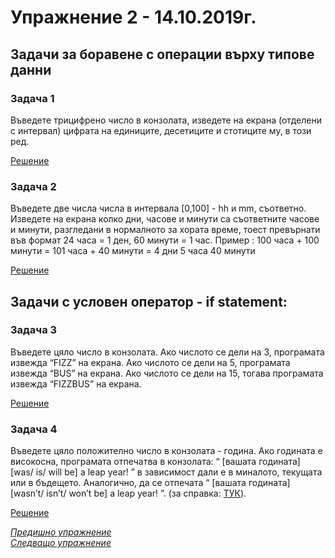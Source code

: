 # Упражнение 2 - 14.10.2019г.

## Задачи за боравене с операции върху типове данни

### Задача 1
Въведете трицифрено число в конзолата, изведете на екрана (отделени с интервал) цифрата на единиците, десетиците и стотиците му, в този ред.

[Решение](./task1.cpp)

### Задача 2
Въведете две числа числа в интервала [0,100] - hh и mm, съответно. Изведете на екрана колко дни, часове и минути са съответните часове и минути, разгледани в нормалното за хората време, тоест превърнати във формат 24 часа = 1 ден, 60 минути = 1 час. Пример : 100 часа + 100 минути =  101 часа + 40 минути = 4 дни 5 часа 40 минути

[Решение](./task2.cpp)

## Задачи с условен оператор - if statement:

### Задача 3
Въведете цяло число в конзолата. Ако числото се дели на 3, програмата извежда “FIZZ” на екрана. Ако числото се дели на 5, програмата извежда “BUS” на екрана. Ако числото се дели на 15, тогава програмата извежда “FIZZBUS” на екрана.

[Решение](./task3.cpp)

### Задача 4
Въведете цяло положително число в конзолата - година. Ако годината е високосна, програмaта отпечатва в конзолата: “  [вашата годината] [was/ is/ will be] a leap year! ” в зависимост дали е в миналото, текущата или в бъдещето. Аналогично, да се отпечата  “ [вашата годината] [wasn’t/ isn’t/ won’t be] a leap year! ”. (за справка: [ТУК](https://simple.m.wikipedia.org/wiki/Leap_year)).

[Решение](./task4.cpp)

[*Предишно упражнение*](../lab1)\
[*Следващо упражнение*](../lab3)
